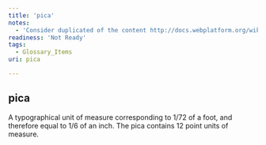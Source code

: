 ```yaml
---
title: 'pica'
notes:
  - 'Consider duplicated of the content http://docs.webplatform.org/wiki/css/data_types/length#Absolute_lengths'
readiness: 'Not Ready'
tags:
  - Glossary_Items
uri: pica

---
```

## pica

A typographical unit of measure corresponding to 1/72 of a foot, and therefore equal to 1/6 of an inch. The pica contains 12 point units of measure.

